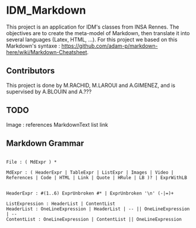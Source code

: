 # IDM_Markdown

This project is an application for IDM's classes from INSA Rennes. The objectives are to create the meta-model of Markdown, then translate it into several languages (Latex, HTML, ...). For this project we based on this Markdown's syntaxe : https://github.com/adam-p/markdown-here/wiki/Markdown-Cheatsheet.

## Contributors

This project is done by M.RACHID, M.LAROUI and A.GIMENEZ, and is supervised by A.BLOUIN and A.???


## TODO

Image : references
MarkdownText
list
link

## Markdown Grammar

```

File : ( MdExpr ) *

MdExpr : ( HeaderExpr | TableExpr | ListExpr | Images | Video | References | Code | HTML | Link | Quote | HRule | LB )? | ExprWithLB


HeaderExpr : #(1..6) ExprUnbroken #* | ExprUnbroken '\n' (-|=)+

ListExpression : HeaderList | ContentList 
HeaderList : OneLineExpression | HeaderList | -- || OneLineExpression | --
ContentList : OneLineExpression | ContentList || OneLineExpression


```
